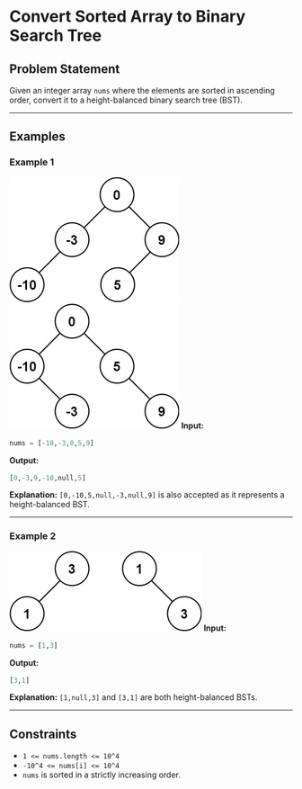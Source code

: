 # Convert Sorted Array to Binary Search Tree

## Problem Statement

Given an integer array `nums` where the elements are sorted in ascending order, convert it to a height-balanced binary search tree (BST).

---

## Examples

### Example 1
![alt text](image.png)
![alt text](image-1.png)
**Input:**
```python
nums = [-10,-3,0,5,9]
```

**Output:**
```python
[0,-3,9,-10,null,5]
```

**Explanation:**
`[0,-10,5,null,-3,null,9]` is also accepted as it represents a height-balanced BST.

---

### Example 2
![alt text](image-2.png)
**Input:**
```python
nums = [1,3]
```

**Output:**
```python
[3,1]
```

**Explanation:**
`[1,null,3]` and `[3,1]` are both height-balanced BSTs.

---

## Constraints

- `1 <= nums.length <= 10^4`
- `-10^4 <= nums[i] <= 10^4`
- `nums` is sorted in a strictly increasing order.
